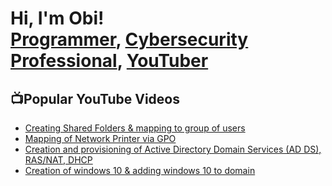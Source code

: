<h1>Hi, I'm Obi! <br/><a href="https://github.com/hyginusobi">Programmer</a>, <a href="linkedin.com/in/hyginus-obi">Cybersecurity Professional</a>, <a href="youtube.com/@ObitechITSupport">YouTuber</a></h1>


<h2>📺Popular YouTube Videos</h2>

- [Creating Shared Folders & mapping to group of users](https://youtu.be/9VtAm4sZgl4)
- [Mapping of Network Printer via GPO](https://youtu.be/G1TtELp0i-c)
- [Creation and provisioning of Active Directory Domain Services (AD DS), RAS/NAT, DHCP](https://youtu.be/DKiBoD3nSUE)
- [Creation of windows 10 & adding windows 10 to domain](https://youtu.be/3siUkXGAVxo)

<!---
hyginusobi/hyginusobi is a ✨ special ✨ repository because its `README.md` (this file) appears on your GitHub profile.
You can click the Preview link to take a look at your changes.
--->
